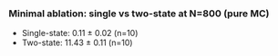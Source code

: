 ### Minimal ablation: single vs two-state at N=800 (pure MC)

- Single-state: 0.11 ± 0.02 (n=10)
- Two-state: 11.43 ± 0.11 (n=10)
